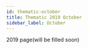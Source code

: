 ```yaml
---
id: thematic-october
title: Thematic 2019 October
sidebar_label: October
---
```


2019 page(will be filled soon)